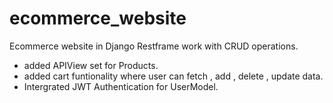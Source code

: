 # ecommerce_website
Ecommerce website in Django Restframe work with CRUD operations.
- added APIView set for Products.
- added cart funtionality where user can fetch , add , delete , update data.
- Intergrated JWT Authentication for UserModel.

